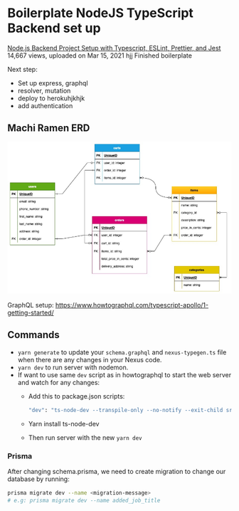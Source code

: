 # Boilerplate NodeJS TypeScript Backend set up

[Node.js Backend Project Setup with Typescript, ESLint, Prettier, and Jest](https://www.youtube.com/watch?v=BKz7rnbQyK4&ab_channel=LeoRoese)
14,667 views, uploaded on Mar 15, 2021
hjj
Finished boilerplate

Next step:

- Set up express, graphql
- resolver, mutation
- deploy to herokuhjkhjk
- add authentication

## Machi Ramen ERD

![entity relations diagram](documentation/machi-ramen-erd.jpeg)

GraphQL setup:
<https://www.howtographql.com/typescript-apollo/1-getting-started/>

## Commands

- `yarn generate` to update your `schema.graphql` and `nexus-typegen.ts` file when there are any changes in your Nexus code.
- `yarn dev` to run server with nodemon.
- If want to use same `dev` script as in howtographql to start the web server and watch for any changes:
  - Add this to package.json scripts:

    ```bash
    "dev": "ts-node-dev --transpile-only --no-notify --exit-child src/index.ts",
    ```

  - Yarn install ts-node-dev
  - Then run server with the new `yarn dev`

### Prisma

After changing schema.prisma, we need to create migration to change our database by running:

```bash
prisma migrate dev --name <migration-message>
# e.g: prisma migrate dev --name added_job_title
```
